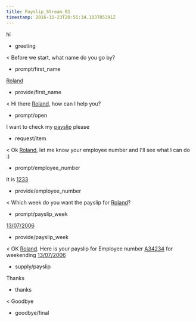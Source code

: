 ```yaml
---
title: Payslip_Stream_01
timestamp: 2016-11-23T20:55:34.103785391Z
---
```


hi
* greeting

< Before we start, what name do you go by?
* prompt/first_name

[Roland](first_name)
* provide/first_name

< Hi there [Roland](first_name), how can I help you?
* prompt/open

I want to check my [payslip](item_type) please
* request/item

< Ok  [Roland](first_name), let me know your employee number and I'll see what I can do :)
* prompt/employee_number

It is [1233](employee_number)
* provide/employee_number

< Which week do you want the payslip for [Roland](first_name)?
* prompt/payslip_week

[13/07/2006](payslip_week)
* provide/payslip_week

< OK [Roland](first_name). Here is your payslip for Employee number [A34234](employee_number) for weekending [13/07/2006](payslip_week)
* supply/payslip

Thanks
* thanks

< Goodbye
* goodbye/final
